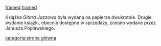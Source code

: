 [framed](grafika:GitaraJazzowaPierwszeWydanie.jpg "wikilink")
[framed](grafika:GitaraJazzowaDrugieWydanie.gif "wikilink")

Książka *Gitara Jazzowa* była wydana na papierze dwukrotnie. Drugie
wydanie książki, obecnie dostępne w sprzedaży, zostało wydane przez
Janusza Popławskiego.

[kategoria:strona główna](kategoria:strona_główna "wikilink")
